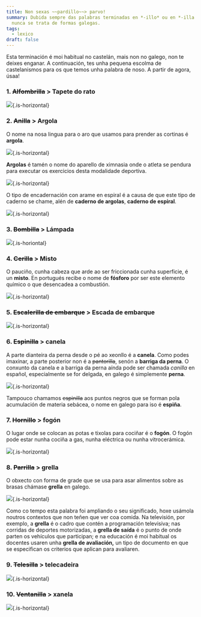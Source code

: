 ```yaml
---
title: Non sexas ~~pardillo~~> parvo!
summary: Dubida sempre das palabras terminadas en *-illo* ou en *-illa.* Case
  nunca se trata de formas galegas.
tags:
  - lexico
draft: false
---
```

Esta terminación é moi habitual no castelán, mais non no galego, non te deixes enganar. A continuación, tes unha pequena escolma de castelanismos para os que temos unha palabra de noso. A partir de agora, úsaa!

### 1. ~~Alfombrilla~~ > Tapete do rato

![](/img/tapete_do_rato.jpg){.is-horizontal}

### 2. ~~Anilla~~ > Argola

O nome na nosa lingua para o aro que usamos para prender as cortinas é **argola**.

![](/img/argola_cortina.jpg){.is-horizontal}

**Argolas** é tamén o nome do aparello de ximnasia onde o atleta se pendura para executar os exercicios desta modalidade deportiva.

![](/img/argolas_deporte.jpg){.is-horizontal}

O tipo de encadernación con arame en espiral é a causa de que este tipo de caderno se chame, alén de **caderno de argolas**, **caderno de espiral**.

![](/img/caderno_espiral.jpg){.is-horizontal}

### 3. ~~Bombilla~~ > Lámpada

![](/img/lampada.jpg){.is-horiontal}

### 4. ~~Cerilla~~ > Misto

O pauciño, cunha cabeza que arde ao ser friccionada cunha superficie, é un **misto**. En portugués recibe o nome de **fósforo** por ser este elemento químico o que desencadea a combustión.

![](/img/misto.jpg){.is-horizontal}

### 5. ~~Escalerilla de embarque~~ > Escada de embarque

![](/img/escada_embarque.jpg){.is-horizontal}

### 6. ~~Espinilla~~ > canela

A parte dianteira da perna desde o pé ao xeonllo é a **canela**. Como podes imaxinar, a parte posterior non é a ~~pantorilla~~, senón a **barriga da perna**. O conxunto da canela e a barriga da perna aínda pode ser chamada *canilla* en español, especialmente se for delgada, en galego é simplemente **perna**. 

![](/img/barriga_da_perna.jpg){.is-horizontal}

Tampouco chamamos ~~espinilla~~ aos puntos negros que se forman pola acumulación de materia sebácea, o nome en galego para iso é **espiña**.

### 7. ~~Hornillo~~ > fogón

O lugar onde se colocan as potas e tixolas para cociñar é o **fogón**. O fogón pode estar nunha cociña a gas, nunha eléctrica ou nunha vitrocerámica.

![](/img/fogon.jpg){.is-horizontal}

### 8. ~~Parrilla~~ > grella

O obxecto con forma de grade que se usa para asar alimentos sobre as brasas chámase **grella** en galego.

![](/img/grella_churrasco.jpg){.is-horizontal}

Como co tempo esta palabra foi ampliando o seu significado, hoxe usámola noutros contextos que non teñen que ver coa comida. Na televisión, por exemplo, a **grella** é o cadro que contén a programación televisiva; nas corridas de deportes motorizadas, a **grella de saída** é o punto de onde parten os vehículos que participan; e na educación é moi habitual os docentes usaren unha **grella de avaliación,** un tipo de documento en que se especifican os criterios que aplican para avaliaren.

### 9. ~~Telesilla~~ > telecadeira

![](/img/telecadeira.jpg){.is-horizontal}

### 10. ~~Ventanilla~~ > xanela

![](/img/xanela.jpg){.is-horizontal}